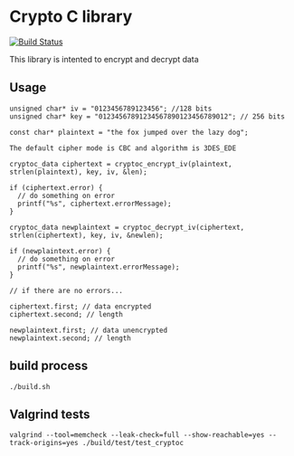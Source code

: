 # Crypto C library 

[![Build Status](https://travis-ci.org/thiagoh/crypto-c.svg)](https://travis-ci.org/thiagoh/crypto-c)

This library is intented to encrypt and decrypt data

## Usage

```
unsigned char* iv = "0123456789123456"; //128 bits
unsigned char* key = "01234567891234567890123456789012"; // 256 bits

const char* plaintext = "the fox jumped over the lazy dog";

The default cipher mode is CBC and algorithm is 3DES_EDE 

cryptoc_data ciphertext = cryptoc_encrypt_iv(plaintext, strlen(plaintext), key, iv, &len);

if (ciphertext.error) {
  // do something on error
  printf("%s", ciphertext.errorMessage);
}

cryptoc_data newplaintext = cryptoc_decrypt_iv(ciphertext, strlen(ciphertext), key, iv, &newlen);

if (newplaintext.error) {
  // do something on error
  printf("%s", newplaintext.errorMessage);
}

// if there are no errors...

ciphertext.first; // data encrypted
ciphertext.second; // length

newplaintext.first; // data unencrypted
newplaintext.second; // length

```

## build process

```
./build.sh
``` 

## Valgrind tests

``` 
valgrind --tool=memcheck --leak-check=full --show-reachable=yes --track-origins=yes ./build/test/test_cryptoc
``` 